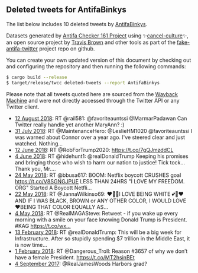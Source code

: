 ## Deleted tweets for AntifaBinkys

The list below includes 10 deleted tweets by
[AntifaBinkys](https://twitter.com/AntifaBinkys).



Datasets generated by [Antifa Checker 161 Project](https://twitter.com/antifacheck161) using ✨[cancel-culture](https://github.com/travisbrown/cancel-culture)✨, an open source project by 
[Travis Brown](https://twitter.com/travisbrown) and other tools as part of the 
[fake-antifa-twitter](https://github.com/antifacheck161/fake-antifa-twitter) project repo on github.

You can create your own updated version of this document by checking out and configuring the
repository and then running the following commands:

```bash
$ cargo build --release
$ target/release/twcc deleted-tweets --report AntifaBinkys
```

Please note that all tweets quoted here are sourced from the
[Wayback Machine](https://web.archive.org) and were not directly accessed through the Twitter API or
any Twitter client.

* [12 August 2018](https://web.archive.org/web/20180812224651/https://twitter.com/Antifabinkys/status/1028774846040289280): RT @rail581: @favoriteauntssi @MarmarPadawan Can Twitter really handle yet another MaryAnn? :) <!--1028774846040289280-->
* [31 July 2018](https://web.archive.org/web/20180731033421/https://twitter.com/Antifabinkys/status/1024136155527299073): RT @MaintenanceHero: @LeslieHM1020 @favoriteauntssi I was warned about Connor over a year ago. I've steered clear and just watched. Nothing… <!--1024136155527299073-->
* [12 June 2018](https://web.archive.org/web/20180612001756/https://twitter.com/AntifaBinkys/status/1006329720227749888): RT @RobForTrump2020: https://t.co/7gQJmzddCL <!--1006329720227749888-->
* [ 4 June 2018](https://web.archive.org/web/20180604125731/https://twitter.com/AntifaBinkys/status/1003621772690743297): RT @hidehunt1: @realDonaldTrump Keeping his promises and bringing those who wish to harm our nation to justice! Tick tock... Thank you, Mr.… <!--1003621772690743297-->
* [24 May 2018](https://web.archive.org/web/20180524182357/https://twitter.com/AntifaBinkys/status/999717655824056320): RT @bbusa617: BOOM: Netflix boycott CRUSHES goal https://t.co/V8SGNGJPUE  LESS THAN 24HRS "I LOVE MY FREEDOM. ORG" Started A Boycott Netfli… <!--999717655824056320-->
* [22 May 2018](https://web.archive.org/web/20180522223029/https://twitter.com/AntifaBinkys/status/999054922221064192): RT @JannaWilkinso69: ❤️💜💕I LOVE BEING WHITE 💕💙❤️  AND IF I WAS BLACK, BROWN or ANY OTHER COLOR, I WOULD LOVE ❤️BEING THAT COLOR EQUALLY AS… <!--999054922221064192-->
* [ 4 May 2018](https://web.archive.org/web/20180504120422/https://twitter.com/AntifaBinkys/status/992374373238624256): RT @RealMAGASteve: Retweet - if you wake up every morning with a smile on your face knowing Donald Trump is President. #KAG https://t.co/wx… <!--992374373238624256-->
* [13 February 2018](https://web.archive.org/web/20180213173201/https://twitter.com/AntifaBinkys/status/963465799800410112): RT @realDonaldTrump: This will be a big week for Infrastructure. After so stupidly spending $7 trillion in the Middle East, it is now time… <!--963465799800410112-->
* [ 1 February 2018](https://web.archive.org/web/20180201113311/https://twitter.com/AntifaBinkys/status/959026842060632064): RT @Dangerous_Troll: Reason #3657 of why we don’t have a female President. https://t.co/MT2hsinBEt <!--959026842060632064-->
* [ 4 September 2017](https://web.archive.org/web/20170904172051/https://twitter.com/AntifaBinkys/status/904756155397939200): @RealJamesWoods Harbors grad? <!--904756155397939200-->
